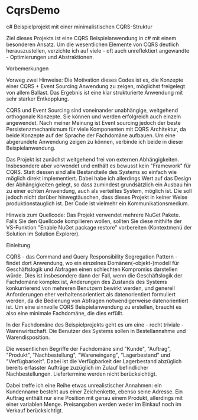 CqrsDemo
========

c# Beispielprojekt mit einer minimalistischen CQRS-Struktur


Ziel dieses Projekts ist eine CQRS Beispielanwendung in c# mit einem besonderen Ansatz. Um die wesentlichen Elemente von CQRS deutlich herauszustellen, verzichte ich auf viele - oft auch unreflektiert angewandte - Optimierungen und Abstraktionen.


Vorbemerkungen

Vorweg zwei Hinweise: Die Motivation dieses Codes ist es, die Konzepte einer CQRS + Event Sourcing Anwendung zu zeigen, möglichst freigelegt von allem Ballast. Das Ergebnis ist eine klar strukturierte Anwendung mit sehr starker Entkopplung. 

CQRS und Event Sourcing sind voneinander unabhängige, weitgehend orthogonale Konzepte. Sie können und werden erfolgreich auch einzeln angewendet. Nach meiner Meinung ist Event sourcing jedoch der beste Persistenzmechanismum für viele Komponenten mit CQRS Architektur, da beide Konzepte auf der Sprache der Fachdomäne aufbauen. Um eine abgerundete Anwendung zeigen zu können, verbinde ich beide in dieser Beispielanwendung.

Das Projekt ist zunächst weitgehend frei von externen Abhängigkeiten. Insbesondere aber verwendet und enthält es bewusst kein "Framework" für CQRS. Statt dessen sind alle Bestandteile des Systems so einfach wie möglich direkt implementiert. Dabei habe ich allerdings Wert auf das Design der Abhängigkeiten gelegt, so dass zumindest grundsätzlich ein Ausbau hin zu einer echten Anwendung, auch als verteiltes System, möglich ist. Die soll jedoch nicht darüber hinwegtäuschen, dass dieses Projekt in keiner Weise produktionstauglich ist. Der Code ist vielmehr ein Kommunikationsmedium.

Hinweis zum Quellcode: Das Projekt verwendet mehrere NuGet Pakete. Falls Sie den Quellcode kompilieren wollen, sollten Sie diese mithilfe der VS-Funktion "Enable NuGet package restore" vorbereiten (Kontextmenü der Solution im Solution Explorer).


Einleitung

CQRS - das Command and Query Responsibility Segregation Pattern - findet dort Anwendung, wo ein einzelnes Domänen(-objekt-)modell für Geschäftslogik und Abfragen einen schlechten Kompromiss darstellen würde. Dies ist insbesondere dann der Fall, wenn die Geschäftslogik der Fachdomäne komplex ist, Änderungen des Zustands des Systems konkurrierend von mehreren Benutzern bewirkt werden, und generell Anforderungen eher verhaltensorientiert als datenorientiert formuliert werden, da die Bedienung von Abfragen notwendigerweise datenorientiert ist. Um eine sinnvolle CQRS Beispielanwendung zu erstellen, braucht es also eine minimale Fachdomäne, die dies erfüllt.

In der Fachdomäne des Beispielprojekts geht es um eine - recht triviale - Warenwirtschaft. Die Benutzer des Systems sollen in Bestellannahme und Warendisposition.

Die wesentlichen Begriffe der Fachdomäne sind "Kunde", "Auftrag", "Produkt", "Nachbestellung", "Wareneingang", "Lagerbestand" und "Verfügbarkeit". Dabei ist die Verfügbarkeit der Lagerbestand abzüglich bereits erfasster Aufträge zuzüglich im Zulauf befindlicher Nachbestellungen. Liefertermine werden nicht berücksichtigt.

Dabei treffe ich eine Reihe etwas unrealistischer Annahmen: ein Kundenname besteht aus einer Zeichenkette, ebenso seine Adresse. Ein Auftrag enthält nur eine Position mit genau einem Produkt, allerdings mit einer variablen Menge. Preisangaben werden weder im Einkauf noch im Verkauf berücksichtigt.
